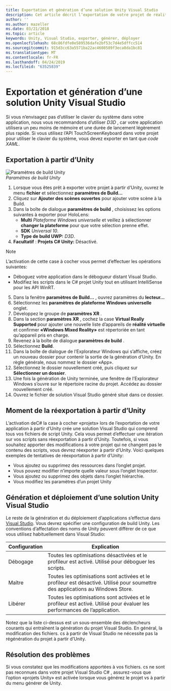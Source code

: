 ```yaml
---
title: Exportation et génération d’une solution Unity Visual Studio
description: Cet article décrit l’exportation de votre projet de réalité mixte à partir d’Unity afin que vous puissiez le générer et le déployer dans Visual Studio.
author: ''
ms.author: mazeller
ms.date: 03/21/2018
ms.topic: article
keywords: Unity, Visual Studio, exporter, générer, déployer
ms.openlocfilehash: 68c86fdfe0e589536dafe2bf53c7d4e5dffcc514
ms.sourcegitcommit: 915d3cc63a5571ba22ac4608589f3eca8da1bc81
ms.translationtype: MT
ms.contentlocale: fr-FR
ms.lasthandoff: 04/24/2019
ms.locfileid: "63525839"
---
```

# <a name="exporting-and-building-a-unity-visual-studio-solution"></a>Exportation et génération d’une solution Unity Visual Studio

Si vous n’envisagez pas d’utiliser le clavier du système dans votre application, nous vous recommandons d’utiliser *D3D* , car votre application utilisera un peu moins de mémoire et une durée de lancement légèrement plus rapide. Si vous utilisez l’API TouchScreenKeyboard dans votre projet pour utiliser le clavier du système, vous devez exporter en tant que *code XAML*.

## <a name="how-to-export-from-unity"></a>Exportation à partir d’Unity

![Paramètres de build Unity](images/unitybuildsettings-300px.png)<br>
*Paramètres de build Unity*

1. Lorsque vous êtes prêt à exporter votre projet à partir d’Unity, ouvrez le menu **fichier** et sélectionnez **paramètres de Build...**
2. Cliquez sur **Ajouter des scènes ouvertes** pour ajouter votre scène à la Build.
3. Dans la boîte de dialogue **paramètres de build** , choisissez les options suivantes à exporter pour HoloLens:
   * **Multi** *Plateforme Windows universelle* et veillez à sélectionner **changer la plateforme** pour que votre sélection prenne effet.
   * **SDK** *Universal 10*.
   * **Type de build UWP:** *D3D*.
4. **Facultatif** : **Projets C# Unity:** Désactivé.

>[!NOTE]
>L’activation de cette case à cocher vous permet d’effectuer les opérations suivantes:
>* Déboguez votre application dans le débogueur distant Visual Studio.
>* Modifiez les scripts dans le C# projet Unity tout en utilisant IntelliSense pour les API WinRT.

5. Dans la fenêtre **paramètres de Build...** , ouvrez paramètres du **lecteur...**
6. Sélectionnez les **paramètres de plateforme Windows universelle** onglet.
7. Développez le groupe de **paramètres XR** .
8. Dans la section **paramètres XR** , cochez la case **Virtual Really Supported** pour ajouter une nouvelle liste d’appareils de **réalité virtuelle** et confirmer **«Windows Mixed Reality»** est répertoriée en tant qu’appareil pris en charge.
9. Revenez à la boîte de dialogue **paramètres de build** .
10. Sélectionnez **Build**.
11. Dans la boîte de dialogue de l’Explorateur Windows qui s’affiche, créez un nouveau dossier pour contenir la sortie de la génération d’Unity. En règle générale, nous nommez le dossier «App».
12. Sélectionnez le dossier nouvellement créé, puis cliquez sur **Sélectionner un dossier**.
13. Une fois la génération de Unity terminée, une fenêtre de l’Explorateur Windows s’ouvre sur le répertoire racine du projet. Accédez au dossier nouvellement créé.
14. Ouvrez le fichier de solution Visual Studio généré situé dans ce dossier.

## <a name="when-to-re-export-from-unity"></a>Moment de la réexportation à partir d’Unity

L’activation deC# la case à cocher «projets» lors de l’exportation de votre application à partir d’Unity crée une solution Visual Studio qui comprend tous vos fichiers de script Unity. Cela vous permet d’effectuer une itération sur vos scripts sans réexportation à partir d’Unity. Toutefois, si vous souhaitez apporter des modifications à votre projet qui ne changent pas le contenu des scripts, vous devrez réexporter à partir d’Unity. Voici quelques exemples de tentatives de réexportation à partir d’Unity:
* Vous ajoutez ou supprimez des ressources dans l’onglet projet.
* Vous pouvez modifier n’importe quelle valeur sous l’onglet Inspector.
* Vous ajoutez ou supprimez des objets dans l’onglet hiérarchie.
* Vous modifiez les paramètres d’un projet Unity

## <a name="building-and-deploying-a-unity-visual-studio-solution"></a>Génération et déploiement d’une solution Unity Visual Studio

Le reste de la génération et du déploiement d’applications s’effectue dans [Visual Studio](using-visual-studio.md). Vous devrez spécifier une configuration de build Unity. Les conventions d’affectation des noms de Unity peuvent différer de ce que vous utilisez habituellement dans Visual Studio:

|  Configuration  |  Explication | 
|----------|----------|
|  Débogage  |  Toutes les optimisations désactivées et le profileur est activé. Utilisé pour déboguer les scripts. | 
|  Maître  |  Toutes les optimisations sont activées et le profileur est désactivé. Utilisé pour soumettre des applications au Windows Store. | 
|  Libérer  |  Toutes les optimisations sont activées et le profileur est activé. Utilisé pour évaluer les performances de l’application. | 

Notez que la liste ci-dessus est un sous-ensemble des déclencheurs courants qui entraînent la génération du projet Visual Studio. En général, la modification des fichiers. cs à partir de Visual Studio ne nécessite pas la régénération du projet à partir d’Unity.

## <a name="troubleshooting"></a>Résolution des problèmes

Si vous constatez que les modifications apportées à vos fichiers. cs ne sont pas reconnues dans votre projet Visual Studio C# , assurez-vous que l’option «projets Unity» est activée lorsque vous générez le projet vs à partir du menu générer de Unity.
